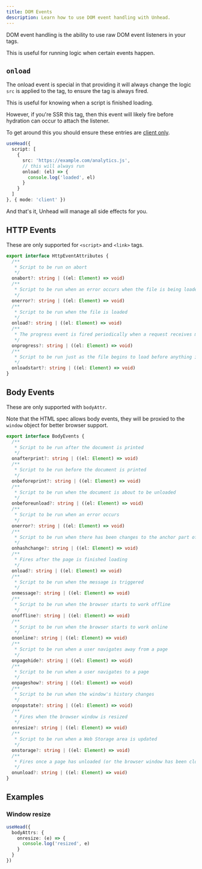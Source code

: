 ```yaml
---
title: DOM Events
description: Learn how to use DOM event handling with Unhead.
---
```


DOM event handling is the ability to use raw DOM event listeners in your tags.

This is useful for running logic when certain events happen.

## `onload`

The onload event is special in that providing it will always change the logic `src` is applied to the tag, to ensure
the tag is always fired.

This is useful for knowing when a script is finished loading.

However, if you're SSR this tag, then this event will likely fire before hydration can occur to attach the listener.

To get around this you should ensure these entries are [client only](/guide/guides/client-only-tags).

```ts
useHead({
  script: [
    {
      src: 'https://example.com/analytics.js',
      // this will always run
      onload: (el) => {
        console.log('loaded', el)
      }
    }
  ]
}, { mode: 'client' })
```

And that's it, Unhead will manage all side effects for you.

## HTTP Events

These are only supported for `<script>` and `<link>` tags.

```ts
export interface HttpEventAttributes {
  /**
   * Script to be run on abort
   */
  onabort?: string | ((el: Element) => void)
  /**
   * Script to be run when an error occurs when the file is being loaded
   */
  onerror?: string | ((el: Element) => void)
  /**
   * Script to be run when the file is loaded
   */
  onload?: string | ((el: Element) => void)
  /**
   * The progress event is fired periodically when a request receives more data.
   */
  onprogress?: string | ((el: Element) => void)
  /**
   * Script to be run just as the file begins to load before anything is actually loaded
   */
  onloadstart?: string | ((el: Element) => void)
}
```


## Body Events

These are only supported with `bodyAttr`. 

Note that the HTML spec allows body events, they will be proxied to the `window` object
for better browser support.

```ts
export interface BodyEvents {
  /**
   * Script to be run after the document is printed
   */
  onafterprint?: string | ((el: Element) => void)
  /**
   * Script to be run before the document is printed
   */
  onbeforeprint?: string | ((el: Element) => void)
  /**
   * Script to be run when the document is about to be unloaded
   */
  onbeforeunload?: string | ((el: Element) => void)
  /**
   * Script to be run when an error occurs
   */
  onerror?: string | ((el: Element) => void)
  /**
   * Script to be run when there has been changes to the anchor part of the a URL
   */
  onhashchange?: string | ((el: Element) => void)
  /**
   * Fires after the page is finished loading
   */
  onload?: string | ((el: Element) => void)
  /**
   * Script to be run when the message is triggered
   */
  onmessage?: string | ((el: Element) => void)
  /**
   * Script to be run when the browser starts to work offline
   */
  onoffline?: string | ((el: Element) => void)
  /**
   * Script to be run when the browser starts to work online
   */
  ononline?: string | ((el: Element) => void)
  /**
   * Script to be run when a user navigates away from a page
   */
  onpagehide?: string | ((el: Element) => void)
  /**
   * Script to be run when a user navigates to a page
   */
  onpageshow?: string | ((el: Element) => void)
  /**
   * Script to be run when the window's history changes
   */
  onpopstate?: string | ((el: Element) => void)
  /**
   * Fires when the browser window is resized
   */
  onresize?: string | ((el: Element) => void)
  /**
   * Script to be run when a Web Storage area is updated
   */
  onstorage?: string | ((el: Element) => void)
  /**
   * Fires once a page has unloaded (or the browser window has been closed)
   */
  onunload?: string | ((el: Element) => void)
}
```

## Examples

### Window resize

```ts
useHead({
  bodyAttrs: {
    onresize: (e) => {
      console.log('resized', e)
    }
  }
})
```
